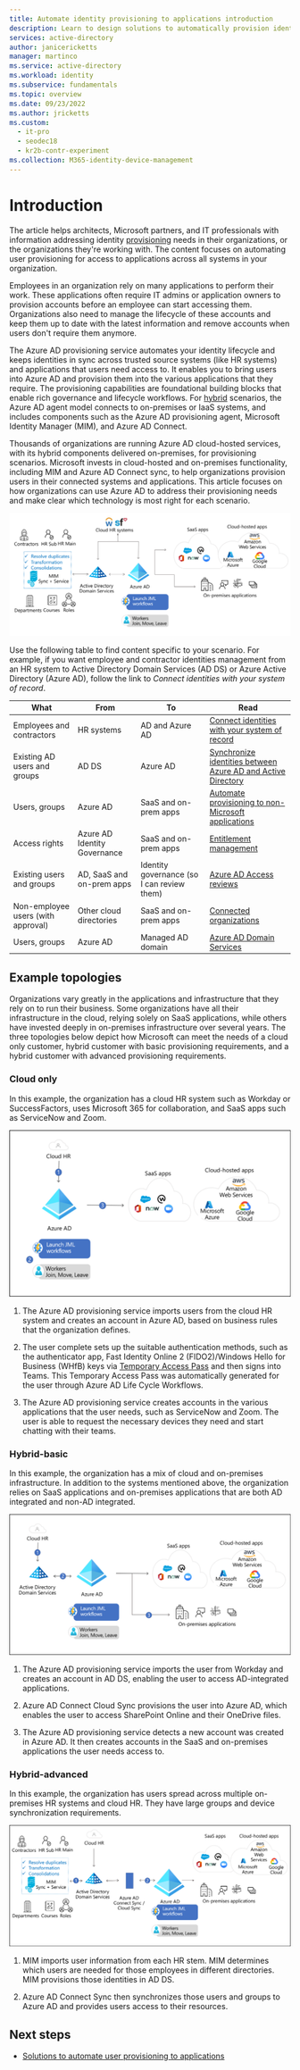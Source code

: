 ```yaml
---
title: Automate identity provisioning to applications introduction
description: Learn to design solutions to automatically provision identities in hybrid environments to provide application access.
services: active-directory
author: janicericketts
manager: martinco
ms.service: active-directory
ms.workload: identity
ms.subservice: fundamentals
ms.topic: overview
ms.date: 09/23/2022
ms.author: jricketts
ms.custom:
  - it-pro
  - seodec18
  - kr2b-contr-experiment
ms.collection: M365-identity-device-management
---
```


# Introduction

The article helps architects, Microsoft partners, and IT professionals with information addressing identity [provisioning](https://www.gartner.com/en/information-technology/glossary/user-provisioning) needs in their organizations, or the organizations they're working with. The content focuses on automating user provisioning for access to applications across all systems in your organization.

Employees in an organization rely on many applications to perform their work. These applications often require IT admins or application owners to provision accounts before an employee can start accessing them. Organizations also need to manage the lifecycle of these accounts and keep them up to date with the latest information and remove accounts when users don't require them anymore.

The Azure AD provisioning service automates your identity lifecycle and keeps identities in sync across trusted source systems (like HR systems) and applications that users need access to. It enables you to bring users into Azure AD and provision them into the various applications that they require. The provisioning capabilities are foundational building blocks that enable rich governance and lifecycle workflows. For [hybrid](../hybrid/whatis-hybrid-identity.md) scenarios, the Azure AD agent model connects to on-premises or IaaS systems, and includes components such as the Azure AD provisioning agent, Microsoft Identity Manager (MIM), and Azure AD Connect.

Thousands of organizations are running Azure AD cloud-hosted services, with its hybrid components delivered on-premises, for provisioning scenarios. Microsoft invests in cloud-hosted and on-premises functionality, including MIM and Azure AD Connect sync, to help organizations provision users in their connected systems and applications. This article focuses on how organizations can use Azure AD to address their provisioning needs and make clear which technology is most right for each scenario.

![Typical deployment of MIM](media/automate-user-provisioning-to-applications-introduction/typical-mim-deployment.png)

 Use the following table to find content specific to your scenario. For example, if you want employee and contractor identities management from an HR system to Active Directory Domain Services (AD DS) or Azure Active Directory (Azure AD), follow the link to *Connect identities with your system of record*.

| What | From | To | Read |
| - | - | - | - |
| Employees and contractors| HR systems| AD and Azure AD| [Connect identities with your system of record](automate-provisioning-to-applications-solutions.md) |
| Existing AD users and groups| AD DS| Azure AD| [Synchronize identities between Azure AD and Active Directory](automate-provisioning-to-applications-solutions.md) |
| Users, groups| Azure AD| SaaS and on-prem apps| [Automate provisioning to non-Microsoft applications](../governance/entitlement-management-organization.md) |
| Access rights| Azure AD Identity Governance| SaaS and on-prem apps| [Entitlement management](../governance/entitlement-management-overview.md) |
| Existing users and groups| AD, SaaS and on-prem apps| Identity governance (so I can review them)| [Azure AD Access reviews](../governance/access-reviews-overview.md) |
| Non-employee users (with approval)| Other cloud directories| SaaS and on-prem apps| [Connected organizations](../governance/entitlement-management-organization.md) |
| Users, groups| Azure AD| Managed AD domain| [Azure AD Domain Services](https://azure.microsoft.com/services/active-directory-ds/) |

## Example topologies

Organizations vary greatly in the applications and infrastructure that they rely on to run their business. Some organizations have all their infrastructure in the cloud, relying solely on SaaS applications, while others have invested deeply in on-premises infrastructure over several years. The three topologies below depict how Microsoft can meet the needs of a cloud only customer, hybrid customer with basic provisioning requirements, and a hybrid customer with advanced provisioning requirements.

### Cloud only

In this example, the organization has a cloud HR system such as Workday or SuccessFactors, uses Microsoft 365 for collaboration, and SaaS apps such as ServiceNow and Zoom.

![Cloud only deployment](media/automate-user-provisioning-to-applications-introduction/cloud-only-identity-management.png)

1. The Azure AD provisioning service imports users from the cloud HR system and creates an account in Azure AD, based on business rules that the organization defines.

1. The user complete sets up the suitable authentication methods, such as the authenticator app, Fast Identity Online 2 (FIDO2)/Windows Hello for Business (WHfB) keys via [Temporary Access Pass](../authentication/howto-authentication-temporary-access-pass.md) and then signs into Teams. This Temporary Access Pass was automatically generated for the user through Azure AD Life Cycle Workflows.

1. The Azure AD provisioning service creates accounts in the various applications that the user needs, such as ServiceNow and Zoom. The user is able to request the necessary devices they need and start chatting with their teams.

### Hybrid-basic

In this example, the organization has a mix of cloud and on-premises infrastructure. In addition to the systems mentioned above, the organization relies on SaaS applications and on-premises applications that are both AD integrated and non-AD integrated.

![Hybrid deployment model](media/automate-user-provisioning-to-applications-introduction/hybrid-basic.png)

1. The Azure AD provisioning service imports the user from Workday and creates an account in AD DS, enabling the user to access AD-integrated applications.

2. Azure AD Connect Cloud Sync provisions the user into Azure AD, which enables the user to access SharePoint Online and their OneDrive files.

3. The Azure AD provisioning service detects a new account was created in Azure AD. It then creates accounts in the SaaS and on-premises applications the user needs access to.

### Hybrid-advanced

In this example, the organization has users spread across multiple on-premises HR systems and cloud HR. They have large groups and device synchronization requirements.

![Advanced hybrid deployment model](media/automate-user-provisioning-to-applications-introduction/hybrid-advanced.png)

1. MIM imports user information from each HR stem. MIM determines which users are needed for those employees in different directories. MIM provisions those identities in AD DS.

2. Azure AD Connect Sync then synchronizes those users and groups to Azure AD and provides users access to their resources.

## Next steps

* [Solutions to automate user provisioning to applications](automate-provisioning-to-applications-solutions.md)
